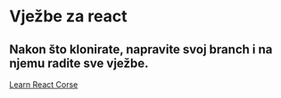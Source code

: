 # Vježbe za react

## Nakon što klonirate, napravite svoj branch i na njemu radite sve vježbe.

[Learn React Corse](https://scrimba.com/learn/learnreact)

